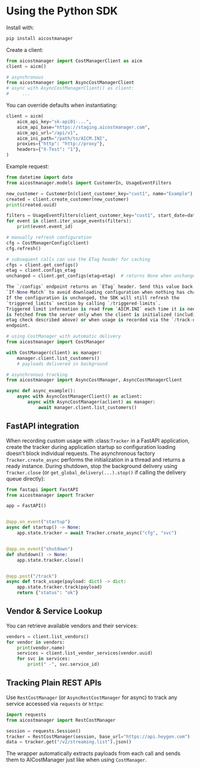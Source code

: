 # Using the Python SDK

Install with:

```bash
pip install aicostmanager
```

Create a client:

```python
from aicostmanager import CostManagerClient as aicm
client = aicm()

# asynchronous
from aicostmanager import AsyncCostManagerClient
# async with AsyncCostManagerClient() as client:
#     ...
```

You can override defaults when instantiating:

```python
client = aicm(
    aicm_api_key="sk-api01-...",
    aicm_api_base="https://staging.aicostmanager.com",
    aicm_api_url="/api/v1",
    aicm_ini_path="/path/to/AICM.INI",
    proxies={"http": "http://proxy"},
    headers={"X-Test": "1"},
)
```

Example request:

```python
from datetime import date
from aicostmanager.models import CustomerIn, UsageEventFilters

new_customer = CustomerIn(client_customer_key="cust1", name="Example")
created = client.create_customer(new_customer)
print(created.uuid)

filters = UsageEventFilters(client_customer_key="cust1", start_date=date(2024, 1, 1), limit=100)
for event in client.iter_usage_events(filters):
    print(event.event_id)

# manually refresh configuration
cfg = CostManagerConfig(client)
cfg.refresh()

# subsequent calls can use the ETag header for caching
cfgs = client.get_configs()
etag = client.configs_etag
unchanged = client.get_configs(etag=etag)  # returns None when unchanged

The `/configs` endpoint returns an `ETag` header. Send this value back in
`If-None-Match` to avoid downloading configuration when nothing has changed.
If the configuration is unchanged, the SDK will still refresh the
`triggered_limits` section by calling `/triggered-limits`.
Triggered limit information is read from `AICM.INI` each time it is needed and
is fetched from the server only when the client is initialized (including the
etag check described above) or when usage is recorded via the `/track-usage`
endpoint.

# using CostManager with automatic delivery
from aicostmanager import CostManager

with CostManager(client) as manager:
    manager.client.list_customers()
    # payloads delivered in background

# asynchronous tracking
from aicostmanager import AsyncCostManager, AsyncCostManagerClient

async def async_example():
    async with AsyncCostManagerClient() as aclient:
        async with AsyncCostManager(aclient) as manager:
            await manager.client.list_customers()
```

## FastAPI integration

When recording custom usage with :class:`Tracker` in a FastAPI application,
create the tracker during application startup so configuration loading doesn't
block individual requests. The asynchronous factory ``Tracker.create_async``
performs the initialization in a thread and returns a ready instance. During
shutdown, stop the background delivery using ``Tracker.close`` (or
``get_global_delivery(...).stop()`` if calling the delivery queue directly):

```python
from fastapi import FastAPI
from aicostmanager import Tracker

app = FastAPI()


@app.on_event("startup")
async def startup() -> None:
    app.state.tracker = await Tracker.create_async("cfg", "svc")


@app.on_event("shutdown")
def shutdown() -> None:
    app.state.tracker.close()


@app.post("/track")
async def track_usage(payload: dict) -> dict:
    app.state.tracker.track(payload)
    return {"status": "ok"}
```


## Vendor & Service Lookup

You can retrieve available vendors and their services:

```python
vendors = client.list_vendors()
for vendor in vendors:
    print(vendor.name)
    services = client.list_vendor_services(vendor.uuid)
    for svc in services:
        print(" -", svc.service_id)
```

## Tracking Plain REST APIs

Use ``RestCostManager`` (or ``AsyncRestCostManager`` for async) to track any
service accessed via ``requests`` or ``httpx``:

```python
import requests
from aicostmanager import RestCostManager

session = requests.Session()
tracker = RestCostManager(session, base_url="https://api.heygen.com")
data = tracker.get("/v2/streaming.list").json()
```

The wrapper automatically extracts payloads from each call and sends them to
AICostManager just like when using ``CostManager``.

